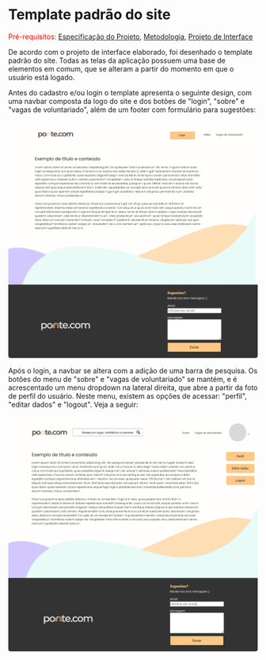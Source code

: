 # Template padrão do site

<span style="color:red">Pré-requisitos: <a href="02-Especificação do Projeto.md"> Especificação do Projeto</a></span>, <a href="03-Metodologia.md"> Metodologia</a>, <a href="04-Projeto de Interface.md"> Projeto de Interface</a>

De acordo com o projeto de interface elaborado, foi desenhado o template padrão do site. Todas as telas da aplicação possuem uma base de elementos em comum, que se alteram a partir do momento em que o usuário está logado.

Antes do cadastro e/ou login o template apresenta o seguinte design, com uma navbar composta da logo do site e dos botões de "login", "sobre" e "vagas de voluntariado", além de um footer com formulário para sugestões:
<div align="center">
<img width="550" src="img/MasterTemplate_SLogin.png"></div> 

Após o login, a navbar se altera com a adição de uma barra de pesquisa. Os botões do menu de "sobre" e "vagas de voluntariado" se mantém, e é acrescentado um menu dropdown na lateral direita, que abre a partir da foto de perfil do usuário. Neste menu, existem as opções de acessar: "perfil", "editar dados" e "logout". Veja a seguir:
<div align="center">
<img width="550" src="img/MasterTemplate_Login.png"></div>

<!-- > Layout padrão do site (HTML e CSS) que será utilizado em todas as páginas com a definição de identidade visual, aspectos de responsividade e iconografia.

> **Links Úteis**:
>
> - [CSS Website Layout (W3Schools)](https://www.w3schools.com/css/css_website_layout.asp)
> - [Website Page Layouts](http://www.cellbiol.com/bioinformatics_web_development/chapter-3-your-first-web-page-learning-html-and-css/website-page-layouts/)
> - [Perfect Liquid Layout](https://matthewjamestaylor.com/perfect-liquid-layouts)
> - [How and Why Icons Improve Your Web Design](https://usabilla.com/blog/how-and-why-icons-improve-you-web-design/) -->
